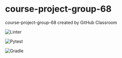 # course-project-group-68
course-project-group-68 created by GitHub Classroom

![Linter](https://github.com/CS222-UIUC/course-project-group-68/actions/workflows/super-linter.yml/badge.svg)

![Pytest](https://github.com/CS222-UIUC/course-project-group-68/actions/workflows/pytest.yml/badge.svg)

![Gradle](https://github.com/CS222-UIUC/course-project-group-68/actions/workflows/gradle.yml/badge.svg)
